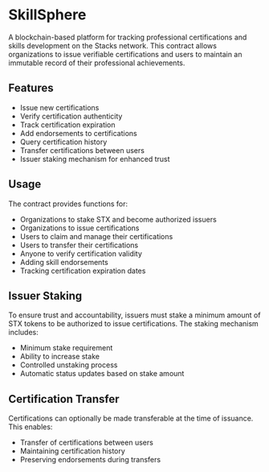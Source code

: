 # SkillSphere

A blockchain-based platform for tracking professional certifications and skills development on the Stacks network. This contract allows organizations to issue verifiable certifications and users to maintain an immutable record of their professional achievements.

## Features
- Issue new certifications
- Verify certification authenticity
- Track certification expiration
- Add endorsements to certifications
- Query certification history
- Transfer certifications between users
- Issuer staking mechanism for enhanced trust

## Usage
The contract provides functions for:
- Organizations to stake STX and become authorized issuers
- Organizations to issue certifications
- Users to claim and manage their certifications
- Users to transfer their certifications
- Anyone to verify certification validity
- Adding skill endorsements
- Tracking certification expiration dates

## Issuer Staking
To ensure trust and accountability, issuers must stake a minimum amount of STX tokens to be authorized to issue certifications. The staking mechanism includes:
- Minimum stake requirement
- Ability to increase stake
- Controlled unstaking process
- Automatic status updates based on stake amount

## Certification Transfer
Certifications can optionally be made transferable at the time of issuance. This enables:
- Transfer of certifications between users
- Maintaining certification history
- Preserving endorsements during transfers
